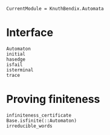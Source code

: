 ```@meta
CurrentModule = KnuthBendix.Automata
```

# Interface

```@docs
Automaton
initial
hasedge
isfail
isterminal
trace

```

# Proving finiteness

```@docs
infiniteness_certificate
Base.isfinite(::Automaton)
irreducible_words
```
